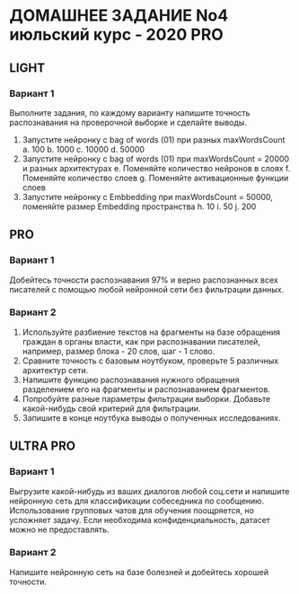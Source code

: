 # ДОМАШНЕЕ ЗАДАНИЕ No4 июльский курс - 2020 PRO

## LIGHT
### Вариант 1
 Выполните задания, по каждому варианту напишите точность распознавания на проверочной выборке и сделайте выводы.
1. Запустите нейронку c bag of words (01) при разных maxWordsCount a. 100
b. 1000 c. 10000 d. 50000
2. Запустите нейронку c bag of words (01) при maxWordsCount = 20000 и разных архитектурах
e. Поменяйте количество нейронов в слоях
f. Поменяйте количество слоев
g. Поменяйте активационные функции слоев
3. Запустите нейронку c Embbedding при maxWordsCount = 50000, поменяйте размер Embedding пространства
h. 10 i. 50 j. 200

## PRO
### Вариант 1
 Добейтесь точности распознавания 97% и верно распознанных всех писателей с помощью любой нейронной сети без фильтрации данных.
 
### Вариант 2
1. Используйте разбиение текстов на фрагменты на базе обращения граждан в органы власти, как при распознавании писателей, например, размер блока - 20 слов, шаг - 1 слово.
2. Сравните точность с базовым ноутбуком, проверьте 5 различных архитектур сети.
3. Напишите функцию распознавания нужного обращения разделением его на фрагменты и распознаванием фрагментов.
4. Попробуйте разные параметры фильтрации выборки. Добавьте какой-нибудь свой критерий для фильтрации.
5. Запишите в конце ноутбука выводы о полученных исследованиях.
 
## ULTRA PRO
### Вариант 1
Выгрузите какой-нибудь из ваших диалогов любой соц.сети и напишите нейронную сеть для классификации собеседника по сообщению. Использование групповых чатов для обучения поощряется, но усложняет задачу. Если необходима конфиденциальность, датасет можно не предоставлять.

### Вариант 2
Напишите нейронную сеть на базе болезней и добейтесь хорошей точности.
